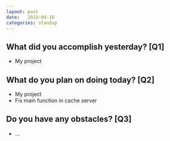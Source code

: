 ```yaml
---
layout:	post
date:	2019-04-16
categories:	standup
---
```

## What did you accomplish yesterday? [Q1]

- My project

## What do you plan on doing today? [Q2]

- My project
- Fix main function in cache server

## Do you have any obstacles? [Q3]

- ...